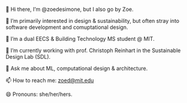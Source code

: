 👋 Hi there, I’m @zoedesimone, but I also go by Zoe.

👀 I’m primarily interested in design & sustainability, but often stray into software development and comuptational design.

🌱 I’m a dual EECS & Building Technology MS student @ MIT.

🔭 I’m currently working with prof. Christoph Reinhart in the Sustainable Design Lab (SDL).

💬 Ask me about ML, computational design & architecture.

📫 How to reach me: zoed@mit.edu

😄 Pronouns: she/her/hers.
